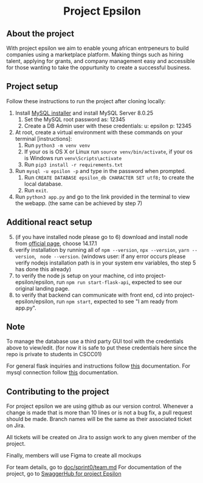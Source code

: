<h1 align="center">Project Epsilon</h1>

## About the project
With project epsilon we aim to enable young african entrpeneurs to build companies using a marketplace platform. Making things such as hiring talent, applying for grants, and company management easy and accessible for those wanting to take the oppurtunity to create a successful business.

## Project setup
Follow these instructions to run the project after cloning locally:
1. Install [MySQL installer](https://dev.mysql.com/downloads/installer/) and install MySQL Server 8.0.25
    1. Set the MySQL root password as: 12345
    2. Create a DB Admin user with these credentials: u: epsilon p: 12345
2. At root, create a virtual environment with these commands on your terminal [instructions]:
    1. Run `python3 -m venv venv`
    2. If your os is OS X or Linux run `source venv/bin/activate`, if your os is Windows run `venv\Scripts\activate`
    3. Run `pip3 install -r requirements.txt`
4. Run `mysql -u epsilon -p` and type in the password when prompted.
    1. Run `CREATE DATABASE epsilon_db CHARACTER SET utf8;` to create the local database.
    2. Run `exit`.
4. Run `python3 app.py` and go to the link provided in the terminal to view the webapp. (the same can be achieved by step 7)

## Additional react setup
5. (if you have installed node please go to 6)
    download and install node from [official page](https://nodejs.org/en/), choose 14.17.1
6. verify installation by running all of `npm --version`, `npx --version`, `yarn --version`, ` node --version`.
    (windows user: if any error occurs please verify nodejs installation path is in your system env variables, tho step 5 has done this already)
7. to verify the node js setup on your machine, cd into project-epsilon/epsilon, run `npm run start-flask-api`,
   expected to see our original landing page.
8. to verify that backend can communicate with front end, cd into project-epsilon/epsilon, run `npm start`, expected to see "I am ready from app.py".

## Note
To manage the database use a third party GUI tool with the credentials above to view/edit.
(for now it is safe to put these credentials here since the repo is private to students in CSCC01)
  
For general flask inquiries and instructions follow [this](https://flask.palletsprojects.com/en/2.0.x/installation/) documentation.
For mysql connection follow [this](https://flask-mysqldb.readthedocs.io/en/latest/) documentation.

## Contributing to the project
For project epsilon we are using github as our version control. Whenever a change is made that is more than 10 lines or is not a bug fix, a pull request should be made. Branch names will be the same as their associated ticket on Jira.

All tickets will be created on Jira to assign work to any given member of the project.

Finally, members will use Figma to create all mockups

For team details, go to [doc/sprint0/team.md](doc/sprint0/team.md)
For documentation of the project, go to [SwaggerHub for project Epsilon](https://app.swaggerhub.com/apis/epsilonc01/epsilon/1.0.0)
